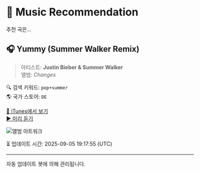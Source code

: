 
# 🎵 Music Recommendation

추천 곡은...

## 🎧 Yummy (Summer Walker Remix)  
> 아티스트: **Justin Bieber & Summer Walker**  
> 앨범: _Changes_  

🔍 검색 키워드: `pop+summer`  
🌎 국가 스토어: `DE`

[🔗 iTunes에서 보기](https://music.apple.com/de/album/yummy-summer-walker-remix/1496639180?i=1496639788&uo=4)  
[▶️ 미리 듣기](https://audio-ssl.itunes.apple.com/itunes-assets/AudioPreview122/v4/aa/8c/21/aa8c212f-5b53-a29d-71c0-6d9a300cfca1/mzaf_10152826426545929084.plus.aac.p.m4a)

![앨범 아트워크](https://is1-ssl.mzstatic.com/image/thumb/Music115/v4/d2/21/4e/d2214ea9-97ff-46ef-ac45-7fca6fb73839/20UMGIM03126.rgb.jpg/100x100bb.jpg)

⏳ 업데이트 시간: 2025-09-05 19:17:55 (UTC)

---
자동 업데이트 봇에 의해 관리됩니다.
